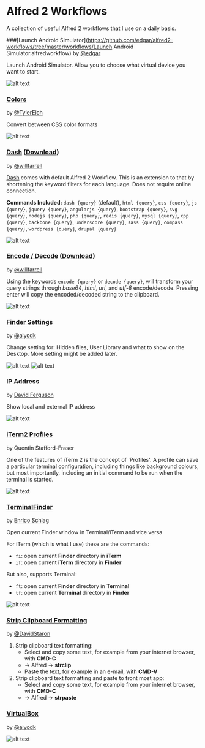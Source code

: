 Alfred 2 Workflows
==================

A collection of useful Alfred 2 workflows that I use on a daily basis.

###[Launch Android Simulator](https://github.com/edgar/alfred2-workflows/tree/master/workflows/Launch Android Simulator.alfredworkflow)
by [@edgar](http://github.com/edgar)

Launch Android Simulator. Allow you to choose what virtual device you want to start.

![alt text][android]

### [Colors](https://github.com/TylerEich/Alfred-Extras)
by [@TylerEich](http://github.com/TylerEich)

Convert between CSS color formats

![alt text][colors]

### [Dash](https://github.com/willfarrell/alfred-dash-workflow) ([Download](https://raw.github.com/willfarrell/alfred-dash-workflow/master/Dash.alfredworkflow))
by [@willfarrell](https://github.com/willfarrell)

[Dash](http://kapeli.com/) comes with default Alfred 2 Workflow. This is an extension to that by shortening the keyword filters for each language. Does not require online connection.

**Commands Included:** `dash {query}` (default), `html {query}`, `css {query}`, `js {query}`, `jquery {query}`, `angularjs {query}`, `bootstrap {query}`, `svg {query}`, `nodejs {query}`, `php {query}`, `redis {query}`, `mysql {query}`, `cpp {query}`, `backbone {query}`, `underscore {query}`, `sass {query}`, `compass {query}`, `wordpress {query}`, `drupal {query}`

![alt text][dash]

### [Encode / Decode](https://github.com/willfarrell/alfred-encode-decode-workflow) ([Download](https://raw.github.com/willfarrell/alfred-encode-decode-workflow/master/encode-decode.alfredworkflow))
by [@willfarrell](https://github.com/willfarrell)

Using the keywords `encode {query}` or `decode {query}`, will transform your query strings through *base64*, *html*, *url*, and *utf-8* encode/decode. Pressing enter will copy the encoded/decoded string to the clipboard.

![alt text][encode]

### [Finder Settings](http://www.aiyo.dk/alfredapp/v2)
by [@aiyodk](https://github.com/aiyodk)

Change setting for: Hidden files, User Library and what to show on the Desktop.
More setting might be added later.

![alt text][finder]
![alt text][desktop]

### IP Address
by [David Ferguson](http://jdfwarrior.tumblr.com)

Show local and external IP address

![alt text][ip]

### [iTerm2 Profiles](http://qandr.org/quentin/software/alfred_itp)
by Quentin Stafford-Fraser

One of the features of iTerm 2 is the concept of 'Profiles'. A profile can save a particular terminal configuration, including things like background colours, but most importantly, including an initial command to be run when the terminal is started.

![alt text][iterm2profile]

### [TerminalFinder](https://github.com/LeEnno/alfred-terminalfinder)
by [Enrico Schlag](https://github.com/LeEnno)

Open current Finder window in Terminal/iTerm and vice versa

For iTerm (which is what I use) these are the commands:

- `fi`: open current **Finder** directory in **iTerm**
- `if`: open current **iTerm** directory in **Finder**

But also, supports Terminal:

- `ft`: open current **Finder** directory in **Terminal**
- `tf`: open current **Terminal** directory in **Finder**

![alt text][terminalfinder]

### [Strip Clipboard Formatting](https://github.com/DavidStaron/alfred-workflow-stripClipboardFormatting)
by [@DavidStaron](https://github.com/DavidStaron)

1. Strip clipboard text formatting:
   * Select and copy some text, for example from your internet browser, with **CMD-C**
   * -> Alfred -> **strclip**
   * Paste the text, for example in an e-mail, with **CMD-V**
2. Strip clipboard text formatting and paste to front most app:
   * Select and copy some text, for example from your internet browser, with **CMD-C**
   * -> Alfred -> **strpaste**

### [VirtualBox](www.aiyo.dk/alfredapp/v2)
by [@aiyodk](https://github.com/aiyodk)

![alt text][virtualbox]

[android]: https://raw.github.com/edgar/alfred2-workflows/master/screenshots/android.png  "Sample result"
[dash]: https://raw.github.com/willfarrell/alfred-dash-workflow/master/screenshots/dash.png  "Sample result"
[colors]: https://raw.github.com/edgar/alfred2-workflows/master/screenshots/colors.png  "Sample result"
[encode]: https://raw.github.com/willfarrell/alfred-encode-decode-workflow/master/screenshots/encode.png  "Sample result"
[virtualbox]: https://raw.github.com/edgar/alfred2-workflows/master/screenshots/virtualbox.png  "Sample result"
[iterm2profile]: https://raw.github.com/edgar/alfred2-workflows/master/screenshots/iterm2profile.png  "Sample result"
[terminalfinder]: https://raw.github.com/LeEnno/alfred-terminalfinder/master/screenshot_ft.png  "Sample result"
[ip]: https://raw.github.com/edgar/alfred2-workflows/master/screenshots/ip.png  "Sample result"
[finder]: https://github.com/aiyodk/Alfred-Extensions/raw/master/AlfredApp_2.x/Finder-Settings/Screenshot-Finder.png "Sample result"
[ios]: https://raw.github.com/edgar/alfred2-workflows/master/screenshots/ios.png  "Sample result"
[desktop]: https://github.com/aiyodk/Alfred-Extensions/raw/master/AlfredApp_2.x/Finder-Settings/Screenshot-Desktop.png "Sample result"